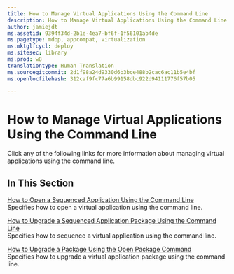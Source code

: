 ```yaml
---
title: How to Manage Virtual Applications Using the Command Line
description: How to Manage Virtual Applications Using the Command Line
author: jamiejdt
ms.assetid: 9394f34d-2b1e-4ea7-bf6f-1f56101ab4de
ms.pagetype: mdop, appcompat, virtualization
ms.mktglfcycl: deploy
ms.sitesec: library
ms.prod: w8
translationtype: Human Translation
ms.sourcegitcommit: 2d1f98a24d9330d6b3bce488b2cac6ac11b5e4bf
ms.openlocfilehash: 312caf9fc77a6b99158dbc922d94111776f57b05

---
```



# How to Manage Virtual Applications Using the Command Line


Click any of the following links for more information about managing virtual applications using the command line.

## In This Section


<a href="" id="how-to-open-a-sequenced-application-using-the-command-line"></a>[How to Open a Sequenced Application Using the Command Line](how-to-open-a-sequenced-application-using-the-command-line.md)  
Specifies how to open a virtual application using the command line.

<a href="" id="how-to-upgrade-a-sequenced-application-package-using-the-command-line"></a>[How to Upgrade a Sequenced Application Package Using the Command Line](how-to-upgrade-a-sequenced-application-package-using-the-command-line.md)  
Specifies how to sequence a virtual application using the command line.

<a href="" id="how-to-upgrade-a-package-using-the-open-package-command"></a>[How to Upgrade a Package Using the Open Package Command](how-to-upgrade-a-package-using-the-open-package-command.md)  
Specifies how to upgrade a virtual application package using the command line.

 

 








<!--HONumber=Jun16_HO4-->


